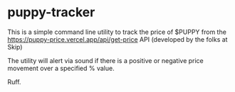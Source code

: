 # puppy-tracker

This is a simple command line utility to track the price of $PUPPY from the https://puppy-price.vercel.app/api/get-price API (developed by the folks at Skip)

The utility will alert via sound if there is a positive or negative price movement over a specified % value. 

Ruff.
